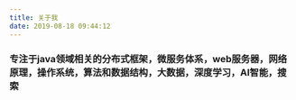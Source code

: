 ```yaml
---
title: 关于我
date: 2019-08-18 09:44:12
---
```


### 专注于java领域相关的分布式框架，微服务体系，web服务器，网络原理，操作系统，算法和数据结构，大数据，深度学习，AI智能，搜索
